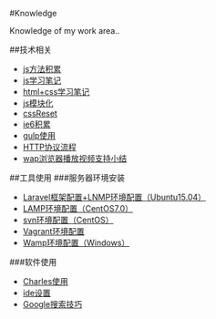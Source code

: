 #Knowledge

Knowledge of my work area..


##技术相关
- [js方法积累](./技术相关/js方法积累)
- [js学习笔记](./技术相关/js学习笔记)
- [html+css学习笔记](./技术相关/html+css学习笔记)
- [js模块化](./技术相关/js模块化)
- [cssReset](./技术相关/cssReset)
- [ie6积累](./技术相关/ie6积累)
- [gulp使用](./技术相关/gulp使用)
- [HTTP协议流程](./技术相关/HTTP协议流程)
- [wap浏览器播放视频支持小结](./技术相关/wap浏览器播放视频支持小结)


##工具使用
###服务器环境安装
- [Laravel框架配置+LNMP环境配置（Ubuntu15.04）](./工具使用/Laravel框架配置+LNMP环境配置（Ubuntu15.04）)
- [LAMP环境配置（CentOS7.0）](./工具使用/LAMP环境配置（CentOS7.0）)
- [svn环境配置（CentOS）](./工具使用/svn环境配置（CentOS）)
- [Vagrant环境配置](./工具使用/Vagrant环境配置)
- [Wamp环境配置（Windows）](./工具使用/Wamp环境配置（Windows）)

###软件使用
- [Charles使用](./工具使用/Charles使用)
- [ide设置](./工具使用/ide设置)
- [Google搜索技巧](./工具使用/Google搜索技巧)